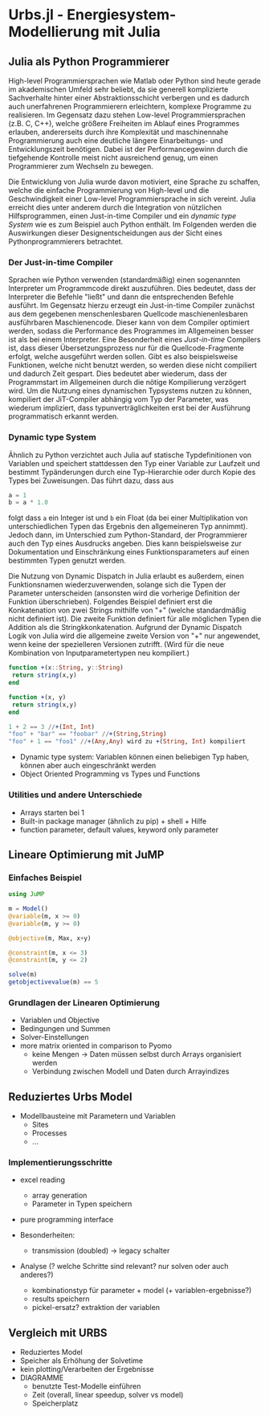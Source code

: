 # Urbs.jl - Energiesystem-Modellierung mit Julia

## Julia als Python Programmierer
High-level Programmiersprachen wie Matlab oder Python sind heute gerade im
akademischen Umfeld sehr beliebt, da sie generell komplizierte Sachverhalte
hinter einer Abstraktionsschicht verbergen und es dadurch auch unerfahrenen
Programmierern erleichtern, komplexe Programme zu realisieren. Im Gegensatz dazu
stehen Low-level Programmiersprachen (z.B. C, C++), welche größere Freiheiten im
Ablauf eines Programmes erlauben, andererseits durch ihre Komplexität und
maschinennahe Programmierung auch eine deutliche längere Einarbeitungs- und
Entwicklungszeit benötigen. Dabei ist der Performancegewinn durch die tiefgehende
Kontrolle meist nicht ausreichend genug, um einen Programmierer zum Wechseln zu
bewegen.

Die Entwicklung von Julia wurde davon motiviert, eine Sprache zu schaffen, welche die
einfache Programmierung von High-level und die Geschwindigkeit einer Low-level
Programmiersprache in sich vereint. Julia erreicht dies unter anderem  durch die
Integration von nützlichen Hilfsprogrammen, einen Just-in-time Compiler und ein
_dynamic type System_ wie es zum Beispiel auch Python enthält. Im Folgenden werden
die Auswirkungen dieser Designentscheidungen aus der Sicht eines Pythonprogrammierers
betrachtet.

### Der Just-in-time Compiler
Sprachen wie Python verwenden (standardmäßig) einen sogenannten Interpreter um
Programmcode direkt auszuführen. Dies bedeutet, dass der Interpreter  die Befehle "ließt"
und dann die entsprechenden Befehle ausführt. Im Gegensatz hierzu erzeugt ein Just-in-time
Compiler zunächst aus dem gegebenen menschenlesbaren Quellcode maschienenlesbaren
ausführbaren Maschienencode. Dieser kann von dem Compiler optimiert werden, sodass die
Performance des Programmes im Allgemeinen besser ist als bei einem Interpreter. Eine
Besonderheit eines *Just-in-time* Compilers ist, dass dieser Übersetzungsprozess nur für
die Quellcode-Fragmente erfolgt, welche ausgeführt werden sollen. Gibt es also
beispielsweise Funktionen, welche nicht benutzt werden, so werden diese nicht compiliert
und dadurch Zeit gespart. Dies bedeutet aber wiederum, dass der Programmstart im
Allgemeinen durch die nötige Kompilierung verzögert wird. Um die Nutzung eines dynamischen
Typsystems nutzen zu können, kompiliert der JiT-Compiler abhängig vom Typ der Parameter,
was wiederum impliziert, dass typunverträglichkeiten erst bei der Ausführung
programmatisch erkannt werden.

### Dynamic type System
Ähnlich zu Python verzichtet auch Julia auf statische Typdefinitionen von Variablen und
speichert stattdessen den Typ einer Variable zur Laufzeit und bestimmt Typänderungen durch
eine Typ-Hierarchie oder durch Kopie des Types bei Zuweisungen. Das führt dazu, dass aus
```julia
a = 1
b = a * 1.0
```
folgt dass `a` ein Integer ist und `b` ein Float (da bei einer Multiplikation von
unterschiedlichen Typen das Ergebnis den allgemeineren Typ annimmt). Jedoch dann, im
Unterschied zum Python-Standard, der Programmierer auch den Typ eines Ausdrucks angeben.
Dies kann beispielsweise zur Dokumentation und Einschränkung eines Funktionsparameters auf
einen bestimmten Typen genutzt werden.

Die Nutzung von Dynamic Dispatch in Julia erlaubt es außerdem, einen Funktionsnamen
wiederzuverwenden, solange sich die Typen der Parameter unterscheiden (ansonsten wird die
vorherige Definition der Funktion überschrieben). Folgendes Beispiel definiert erst die
Konkatenation von zwei Strings mithilfe von "+" (welche standardmäßig nicht definiert
ist). Die zweite Funktion definiert für alle möglichen Typen die Addition als die
Stringkkonkatenation. Aufgrund der Dynamic Dispatch Logik von Julia wird die allgemeine
zweite Version von "+" nur angewendet, wenn keine der spezielleren Versionen zutrifft.
(Wird für die neue Kombination von Inputparametertypen neu kompiliert.)
```julia
function +(x::String, y::String)
 return string(x,y)
end

function +(x, y)
 return string(x,y)
end

1 + 2 == 3 //+(Int, Int)
"foo" + "bar" == "foobar" //+(String,String)
"foo" + 1 == "foo1" //+(Any,Any) wird zu +(String, Int) kompiliert
```
- Dynamic type system: Variablen können einen beliebigen Typ haben, können aber auch eingeschränkt werden
- Object Oriented Programming vs Types und Functions

### Utilities und andere Unterschiede
- Arrays starten bei 1
- Built-in package manager (ähnlich zu pip) + shell + Hilfe
- function parameter, default values, keyword only parameter


## Lineare Optimierung mit JuMP
### Einfaches Beispiel
```julia
using JuMP

m = Model()
@variable(m, x >= 0)
@variable(m, y >= 0)

@objective(m, Max, x+y)

@constraint(m, x <= 3)
@constraint(m, y <= 2)

solve(m)
getobjectivevalue(m) == 5
```

### Grundlagen der Linearen Optimierung
- Variablen und Objective
- Bedingungen und Summen
- Solver-Einstellungen
- more matrix oriented in comparison to Pyomo
	* keine Mengen -> Daten müssen selbst durch Arrays organisiert werden
	* Verbindung zwischen Modell und Daten durch Arrayindizes

## Reduziertes Urbs Model
- Modellbausteine mit Parametern und Variablen
	* Sites
	* Processes
	* ...

### Implementierungsschritte
- excel reading
	* array generation
	* Parameter in Typen speichern
- pure programming interface
- Besonderheiten:
	* transmission (doubled) -> legacy schalter

- Analyse (? welche Schritte sind relevant? nur solven oder auch anderes?)
	* kombinationstyp für parameter + model (+ variablen-ergebnisse?)
	* results speichern
	* pickel-ersatz? extraktion der variablen

## Vergleich mit URBS
- Reduziertes Model
- Speicher als Erhöhung der Solvetime
- kein plotting/Verarbeiten der Ergebnisse
- DIAGRAMME
	* benutzte Test-Modelle einführen
	* Zeit (overall, linear speedup, solver vs model)
	* Speicherplatz
